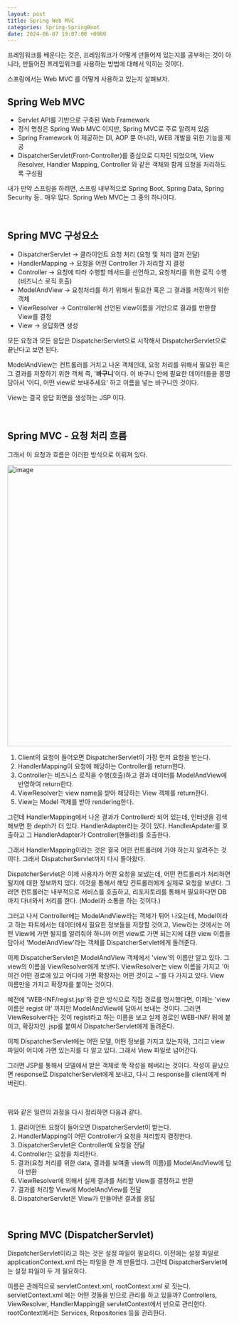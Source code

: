 ```yaml
---
layout: post
title: Spring Web MVC
categories: Spring-SpringBoot
date: 2024-06-07 19:07:00 +0900
---
```

프레임워크를 배운다는 것은, 프레임워크가 어떻게 만들어져 있는지를 공부하는 것이 아니라, 만들어진 프레임워크를 사용하는 방법에 대해서 익히는 것이다.

스프링에서는 Web MVC 를 어떻게 사용하고 있는지 살펴보자.

## Spring Web MVC

* Servlet API를 기반으로 구축된 Web Framework
* 정식 명칭은 Spring Web MVC 이지만, Spring MVC로 주로 알려져 있음
* Spring Framework 이 제공하는 DI, AOP 뿐 아니라, WEB 개발을 위한 기능을 제공
* DispatcherServlet(Front-Controller)를 중심으로 디자인 되었으며, View Resolver, Handler Mapping, Controller 와 같은 객체와 함께 요청을 처리하도록 구성됨

내가 만약 스프링을 하려면, 스프링 내부적으로 Spring Boot, Spring Data, Spring Security 등.. 매우 많다. Spring Web MVC는 그 중의 하나이다.

<br>

## Spring MVC 구성요소

* DispatcherServlet → 클라이언트 요청 처리 (요청 및 처리 결과 전달)
* HandlerMapping → 요청을 어떤 Controller 가 처리할 지 결정
* Controller → 요청에 따라 수행할 메서드를 선언하고, 요청처리를 위한 로직 수행 (비즈니스 로직 호출)
* ModelAndView → 요청처리를 하기 위해서 필요한 혹은 그 결과를 저장하기 위한 객체
* ViewResolver → Controller에 선언된 view이름을 기반으로 결과를 반환할 View를 결정
* View → 응답화면 생성

모든 요청과 모든 응답은 DispatcherServlet으로 시작해서 DispatcherServlet으로 끝난다고 보면 된다.

ModelAndView는 컨트롤러를 거치고 나온 객체인데, 요청 처리를 위해서 필요한 혹은 그 결과를 저장하기 위한 객체 즉, '<b>바구니</b>'이다. 이 바구니 안에 필요한 데이터들을 몽땅 담아서 '어디, 어떤 view로 보내주세요' 하고 이름을 넣는 바구니인 것이다.

View는 결국 응답 화면을 생성하는 JSP 이다.

<br>

## Spring MVC - 요청 처리 흐름

그래서 이 요청과 흐름은 이러한 방식으로 이뤄져 있다.

<img width="632" alt="image" src="https://github.com/johnkdk609/johnkdk609.github.io/assets/88493727/305f0770-fda2-4cc5-b6a4-5080587e3e98" alt="https://www.egovframe.go.kr/wiki/doku.php?id=egovframework:rte2:ptl:spring_mvc_architecture">

1. Client의 요청이 들어오면 DispatcherServlet이 가장 먼저 요청을 받는다.
2. HandlerMapping이 요청에 해당하는 Controller를 return한다.
3. Controller는 비즈니스 로직을 수행(호출)하고 결과 데이터를 ModelAndView에 반영하여 return한다.
4. ViewResolver는 view name을 받아 해당하는 View 객체를 return한다.
5. View는 Model 객체를 받아 rendering한다.

그런데 HandlerMapping에서 나온 결과가 Controller라 되어 있는데, 인터넷을 검색해보면 한 depth가 더 있다. HandlerAdapter라는 것이 있다. HandlerApdater를 호출하고 그 HandlerAdapter가 Controller(핸들러)를 호출한다.

그래서 HandlerMapping이라는 것은 결국 어떤 컨트롤러에 가야 하는지 알려주는 것이다. 그래서 DispatcherServlet까지 다시 돌아왔다.

DispatcherServlet은 이제 사용자가 어떤 요청을 보냈는데, 어떤 컨트롤러가 처리하면 될지에 대한 정보까지 있다. 이것을 통해서 해당 컨트롤러에게 실제로 요청을 보낸다. 그러면 컨트롤러는 내부적으로 서비스를 호출하고, 리포지토리를 통해서 필요하다면 DB까지 다녀와서 처리를 한다. (Model과 소통을 하는 것이다.)

그러고 나서 Controller에는 ModelAndView라는 객체가 튀어 나오는데, Model이라고 하는 파트에서는 데이터에서 필요한 정보들을 저장할 것이고, View라는 것에서는 어떤 View에 가면 될지를 알려줘야 하니까 어떤 view로 가면 되는지에 대한 view 이름을 담아서 'ModelAndView'라는 객체를 DispatcherServlet에게 돌려준다.

이제 DispatcherServlet은 ModelAndView 객체에서 'view'의 이름만 알고 있다. 그 view의 이름을 ViewResolver에게 보낸다. ViewResolver는 view 이름을 가지고 '아 이건 어떤 경로에 있고 어디에 가면 확장자는 어떤 것이고 ~'를 다 가지고 있다. View 이름만을 가지고 확장자를 붙이는 것이다.

예전에 'WEB-INF/regist.jsp'와 같은 방식으로 직접 경로를 명시했다면, 이제는 'view 이름은 regist 야' 까지만 ModelAndView에 담아서 보내는 것이다. 그러면 ViewResolver라는 것이 regist라고 하는 이름을 보고 실제 경로인 WEB-INF/ 뒤에 붙이고, 확장자인 .jsp를 붙여서 DispatcherServlet에게 돌려준다.

이제 DispatcherServlet에는 어떤 모델, 어떤 정보를 가지고 있는지와, 그리고 view 파일이 어디에 가면 있는지를 다 알고 있다. 그래서 View 파일로 넘어간다.

그러면 JSP를 통해서 모델에서 받은 객체로 쭉 작성을 해버리는 것이다. 작성이 끝났으면 response로 DispatcherServlet에게 보내고, 다시 그 response를 client에게 쏴버린다.

<br>

위와 같은 일련의 과정을 다시 정리하면 다음과 같다.

1. 클라이언트 요청이 들어오면 DispatcherServlet이 받는다.
2. HandlerMapping이 어떤 Controller가 요청을 처리할지 결정한다.
3. DispatcherServlet은 Controller에 요청을 전달
4. Controller는 요청을 처리한다.
5. 결과(요청 처리를 위한 data, 결과를 보여줄 view의 이름)를 ModelAndView에 담아 반환
6. ViewResolver에 의해서 실제 결과를 처리할 View를 결정하고 반환
7. 결과를 처리할 View에 ModelAndView를 전달
8. DispatcherServlet은 View가 만들어낸 결과를 응답

<br>

## Spring MVC (DispatcherServlet)

DispatcherServlet이라고 하는 것은 설정 파일이 필요하다. 이전에는 설정 파일로 applicationContext.xml 라는 파일을 한 개 만들었다. 그런데 DispatcherServlet에는 설정 파일이 두 개 필요하다.

이름은 관례적으로 servletContext.xml, rootContext.xml 로 짓는다. servletContext.xml 에는 어떤 것들을 빈으로 관리를 하고 있을까? Controllers, ViewResolver, HandlerMapping을 servletContext에서 빈으로 관리한다. rootContext에서는 Services, Repositories 등을 관리한다.
